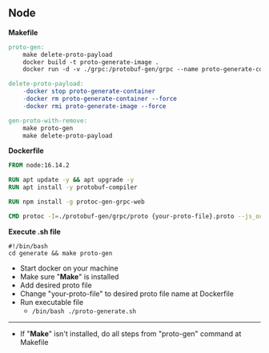 ## Node

**Makefile**

```makefile
proto-gen:
	make delete-proto-payload
	docker build -t proto-generate-image .
	docker run -d -v ./grpc:/protobuf-gen/grpc --name proto-generate-container proto-generate-image

delete-proto-payload:
	-docker stop proto-generate-container
	-docker rm proto-generate-container --force
	-docker rmi proto-generate-image --force

gen-proto-with-remove:
	make proto-gen
	make delete-proto-payload
```

**Dockerfile**

```dockerfile
FROM node:16.14.2

RUN apt update -y && apt upgrade -y
RUN apt install -y protobuf-compiler

RUN npm install -g protoc-gen-grpc-web

CMD protoc -I=./protobuf-gen/grpc/proto {your-proto-file}.proto --js_out=import_style=commonjs,binary:./protobuf-gen/grpc/code-gen --grpc-web_out=import_style=typescript,mode=grpcwebtext:./protobuf-gen/grpc/code-gen
```

**Execute .sh file**

```shell
#!/bin/bash
cd generate && make proto-gen
```

* Start docker on your machine
* Make sure "**Make**" is installed
* Add desired proto file
* Change "your-proto-file" to desired proto file name at Dockerfile
* Run executable file
  * `/bin/bash ./proto-generate.sh`

---

* If "**Make**" isn't installed, do all steps from "proto-gen" command at Makefile
